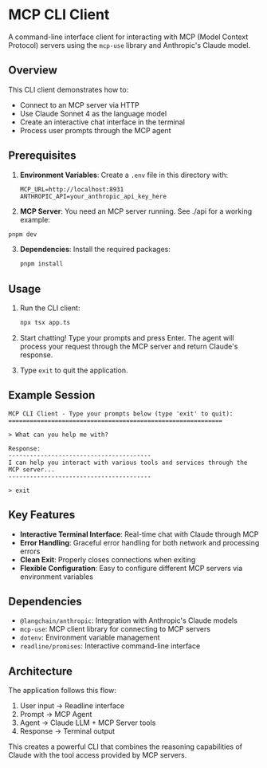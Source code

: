 # MCP CLI Client

A command-line interface client for interacting with MCP (Model Context Protocol) servers using the `mcp-use` library and Anthropic's Claude model.

## Overview

This CLI client demonstrates how to:
- Connect to an MCP server via HTTP
- Use Claude Sonnet 4 as the language model
- Create an interactive chat interface in the terminal
- Process user prompts through the MCP agent

## Prerequisites

1. **Environment Variables**: Create a `.env` file in this directory with:
   ```env
   MCP_URL=http://localhost:8931
   ANTHROPIC_API=your_anthropic_api_key_here
   ```

2. **MCP Server**: You need an MCP server running. See ./api for a working example:

```bash
pnpm dev
```

3. **Dependencies**: Install the required packages:
   ```bash
   pnpm install
   ```

## Usage

1. Run the CLI client:
   ```bash
   npx tsx app.ts
   ```

2. Start chatting! Type your prompts and press Enter. The agent will process your request through the MCP server and return Claude's response.

3. Type `exit` to quit the application.

## Example Session

```
MCP CLI Client - Type your prompts below (type 'exit' to quit):
============================================================

> What can you help me with?

Response:
----------------------------------------
I can help you interact with various tools and services through the MCP server...
----------------------------------------

> exit
```

## Key Features

- **Interactive Terminal Interface**: Real-time chat with Claude through MCP
- **Error Handling**: Graceful error handling for both network and processing errors
- **Clean Exit**: Properly closes connections when exiting
- **Flexible Configuration**: Easy to configure different MCP servers via environment variables

## Dependencies

- `@langchain/anthropic`: Integration with Anthropic's Claude models
- `mcp-use`: MCP client library for connecting to MCP servers
- `dotenv`: Environment variable management
- `readline/promises`: Interactive command-line interface

## Architecture

The application follows this flow:
1. User input → Readline interface
2. Prompt → MCP Agent
3. Agent → Claude LLM + MCP Server tools
4. Response → Terminal output

This creates a powerful CLI that combines the reasoning capabilities of Claude with the tool access provided by MCP servers.
